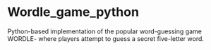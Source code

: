 # Wordle_game_python
Python-based implementation of the popular word-guessing game WORDLE- where players attempt to guess a secret five-letter word. 
